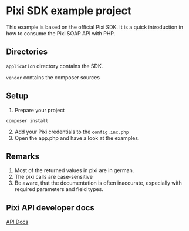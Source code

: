 # Pixi SDK example project
This example is based on the official Pixi SDK. It is a quick introduction in how to consume the Pixi SOAP API with PHP.

## Directories
`application` directory contains the SDK.

`vendor` contains the composer sources

## Setup
1. Prepare your project
```
composer install
```
2. Add your Pixi credentials to the `config.inc.php`
3. Open the app.php and have a look at the examples.

## Remarks
1. Most of the returned values in pixi are in german.
2. The pixi calls are case-sensitive
3. Be aware, that the documentation is often inaccurate, especially with required parameters and field types.

## Pixi API developer docs
[API Docs](https://apps-live.pixi.eu/api-developer-app)


